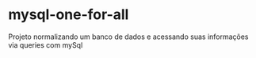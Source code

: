 # mysql-one-for-all
Projeto normalizando um banco de dados e acessando suas informações via queries com mySql 
